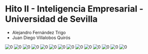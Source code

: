# Hito II - Inteligencia Empresarial - Universidad de Sevilla

* Alejandro Fernández Trigo
* Juan Diego Villalobos Quirós

![0](https://github.com/ETSIIWorkgroup/IE/blob/main/Trabajo/Entregas/Hito%20III/Capturas/0.jpg)
![0](https://github.com/ETSIIWorkgroup/IE/blob/main/Trabajo/Entregas/Hito%20III/Capturas/1.jpg)
![0](https://github.com/ETSIIWorkgroup/IE/blob/main/Trabajo/Entregas/Hito%20III/Capturas/2.jpg)
![0](https://github.com/ETSIIWorkgroup/IE/blob/main/Trabajo/Entregas/Hito%20III/Capturas/3.jpg)
![0](https://github.com/ETSIIWorkgroup/IE/blob/main/Trabajo/Entregas/Hito%20III/Capturas/4.jpg)
![0](https://github.com/ETSIIWorkgroup/IE/blob/main/Trabajo/Entregas/Hito%20III/Capturas/5.jpg)
![0](https://github.com/ETSIIWorkgroup/IE/blob/main/Trabajo/Entregas/Hito%20III/Capturas/6.jpg)
![0](https://github.com/ETSIIWorkgroup/IE/blob/main/Trabajo/Entregas/Hito%20III/Capturas/7.jpg)
![0](https://github.com/ETSIIWorkgroup/IE/blob/main/Trabajo/Entregas/Hito%20III/Capturas/8.jpg)
![0](https://github.com/ETSIIWorkgroup/IE/blob/main/Trabajo/Entregas/Hito%20III/Capturas/9.jpg)
![0](https://github.com/ETSIIWorkgroup/IE/blob/main/Trabajo/Entregas/Hito%20III/Capturas/10.jpg)
![0](https://github.com/ETSIIWorkgroup/IE/blob/main/Trabajo/Entregas/Hito%20III/Capturas/11.jpg)
![0](https://github.com/ETSIIWorkgroup/IE/blob/main/Trabajo/Entregas/Hito%20III/Capturas/12.jpg)
![0](https://github.com/ETSIIWorkgroup/IE/blob/main/Trabajo/Entregas/Hito%20III/Capturas/13.jpg)

